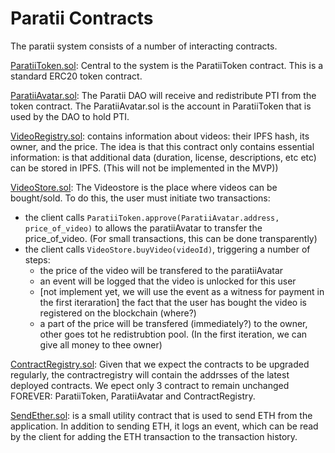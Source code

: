 # Paratii Contracts


The paratii system consists of a number of interacting contracts.

[ParatiiToken.sol](./contracts/paratii/ParatiiToken.sol):
Central to the system is the ParatiiToken contract. This is a standard ERC20 token contract.

[ParatiiAvatar.sol](./contracts/paratii/ParatiiAvatar.sol):
The Paratii DAO will receive and redistribute PTI from the token contract. The ParatiiAvatar.sol is the account in ParatiiToken that is used by the DAO to hold PTI.


[VideoRegistry.sol](./contracts/paratii/VideoRegistry.sol): contains information about videos: their IPFS hash, its owner, and the price. The idea is that this contract only contains essential information:  is that additional data (duration, license, descriptions, etc etc) can be stored in IPFS. (This will not be implemented in the MVP))


[VideoStore.sol](./contracts/paratii/VideoStore.sol): The Videostore is the place where videos can be bought/sold. To do this, the user must initiate two transactions:

  * the client calls `ParatiiToken.approve(ParatiiAvatar.address, price_of_video)` to allows the paratiiAvatar to transfer the price_of_video. (For small transactions, this can be done transparently)
  * the client calls `VideoStore.buyVideo(videoId)`, triggering a number of steps:
    - the price of the video will be transfered to the paratiiAvatar
    - an event will be logged that the video is unlocked for this user
    - [not implement yet, we will use the event as a witness for payment in the first iteraration] the fact that the user has bought the video is registered on the blockchain (where?)
    - a part of the price will be transfered (immediately?) to the owner, other goes tot he redistrubtion pool. (In the first iteration, we can give all money to thee owner)




[ContractRegistry.sol](./contracts/paratii/ContractRegistry.sol): Given that we expect the contracts to be upgraded regularly, the contractregistry will contain the addrsses of the latest deployed contracts. We epect only 3 contract to remain unchanged FOREVER: ParatiiToken, ParatiiAvatar and ContractRegistry.



[SendEther.sol](./contracts/paratii/SendEther.sol):
is a small utility contract that is used to send ETH from the application. In addition to sending ETH, it logs an event, which can be read by the client for adding the ETH transaction to the transaction history.
